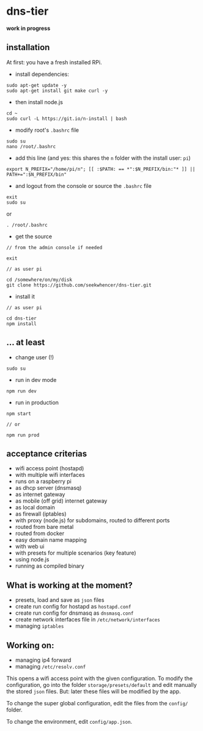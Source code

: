# dns-tier

**work in progress**

## installation

At first: you have a fresh installed RPi.

- install dependencies:
```
sudo apt-get update -y
sudo apt-get install git make curl -y
```

- then install node.js
```
cd ~
sudo curl -L https://git.io/n-install | bash
```

- modify root's `.bashrc` file
```
sudo su
nano /root/.bashrc
```

- add this line (and yes: this shares the `n` folder with the install user: `pi`)
```
export N_PREFIX="/home/pi/n"; [[ :$PATH: == *":$N_PREFIX/bin:"* ]] || PATH+=":$N_PREFIX/bin"
```

- and logout from the console or source the `.bashrc` file
```
exit
sudo su
```
or
```
. /root/.bashrc
```

- get the source
```
// from the admin console if needed

exit
```
```
// as user pi

cd /somewhere/on/my/disk
git clone https://github.com/seekwhencer/dns-tier.git
```

- install it
```
// as user pi

cd dns-tier
npm install
```
## ... at least

- change user (!)
```
sudo su
```
- run in dev mode
```
npm run dev
```

- run in production
```
npm start 

// or

npm run prod
```

## acceptance criterias

- wifi access point (hostapd)
- with multiple wifi interfaces
- runs on a raspberry pi
- as dhcp server (dnsmasq)
- as internet gateway
- as mobile (off grid) internet gateway
- as local domain
- as firewall (iptables)
- with proxy (node.js) for subdomains, routed to different ports
- routed from bare metal
- routed from docker
- easy domain name mapping
- with web ui
- with presets for multiple scenarios (key feature)
- using node.js
- running as compiled binary

## What is working at the moment?

- presets, load and save as `json` files
- create run config for hostapd as `hostapd.conf`
- create run config for dnsmasq as `dnsmasq.conf`
- create network interfaces file in `/etc/network/interfaces`
- managing `iptables`

## Working on:
- managing ip4 forward
- managing `/etc/resolv.conf`

This opens a wifi access point with the given configuration.
To modify the configuration, go into the folder `storage/presets/default` and edit manually the stored `json` files.
But: later these files will be modified by the app.  
 
To change the super global configuration, edit the files from the `config/` folder.  
 
To change the environment, edit `config/app.json`.